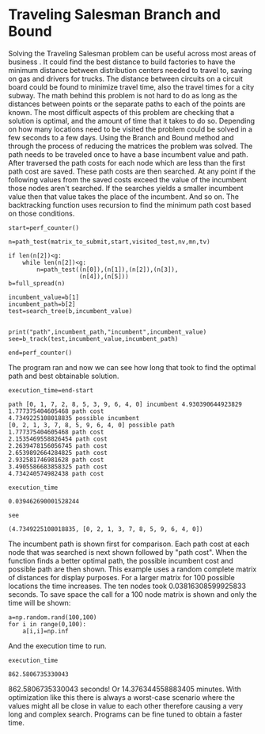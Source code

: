 # Traveling Salesman Branch and Bound
 
   Solving the Traveling Salesman problem can be useful across most areas of business .  It could find the best distance to 
build factories to have the minimum distance between distribution centers needed to travel to, saving on gas and drivers for trucks.
The distance between circuits on a circuit board could be found to minimize travel time, also the travel times for a city
subway.  The math behind this problem is not hard to do as long as the distances between points or the separate paths to each
of the points are known.  The most difficult aspects of this problem are checking that a solution is optimal, and the amount 
of time that it takes to do so.  Depending on how many locations need to be visited the problem could be solved in a few seconds to
a few days.  Using the Branch and Bound method and through the process of reducing the matrices the problem was solved.  The path 
needs to be traveled once to have a base incumbent value and path.  After traversed the path costs for each node which are less than
the first path cost are saved.  These path costs are then searched.  At any point if the following values from the saved costs
exceed the value of the incumbent those nodes aren't searched.  If the searches yields a smaller incumbent value then that value
takes the place of the incumbent.  And so on.  The backtracking function uses recursion to find the minimum path cost based on 
those conditions.  

```
start=perf_counter()
        
n=path_test(matrix_to_submit,start,visited_test,nv,mn,tv)

if len(n[2])<g:
    while len(n[2])<g:
        n=path_test((n[0]),(n[1]),(n[2]),(n[3]),
                    (n[4]),(n[5]))
b=full_spread(n)

incumbent_value=b[1]
incumbent_path=b[2]
test=search_tree(b,incumbent_value)


print("path",incumbent_path,"incumbent",incumbent_value)
see=b_track(test,incumbent_value,incumbent_path)
    
end=perf_counter()
```
The program ran and now we can see how long that took to find the optimal path and best obtainable solution.
```
execution_time=end-start

path [0, 1, 7, 2, 8, 5, 3, 9, 6, 4, 0] incumbent 4.930390644923829
1.777375404605468 path cost
4.7349225108018835 possible incumbent
[0, 2, 1, 3, 7, 8, 5, 9, 6, 4, 0] possible path
1.777375404605468 path cost
2.1535469558826454 path cost
2.2639478156056745 path cost
2.6539892664284825 path cost
2.932581746981628 path cost
3.4905586683858325 path cost
4.734240574982438 path cost

execution_time

0.039462690001528244

see

(4.7349225108018835, [0, 2, 1, 3, 7, 8, 5, 9, 6, 4, 0])
```
The incumbent path is shown first for comparison.  Each path cost at each node that was searched is next shown followed
by "path cost".  When the function finds a better optimal path, the possible incumbent cost and possible path are then 
shown.  This example uses a random complete matrix of distances for display purposes.  For a larger matrix for 100 possible
locations the time increases.  The ten nodes took 0.03816308599925833 seconds.  To save space the call for a 100 node matrix
is shown and only the time will be shown:

```
a=np.random.rand(100,100)
for i in range(0,100):
    a[i,i]=np.inf
```
And the execution time to run.
```
execution_time

862.5806735330043

```
862.5806735330043 seconds!  Or 14.376344558883405 minutes.  With optimization like this there is always a worst-case scenario where the values might all be close in value to each other therefore causing a very long and complex search.  Programs can be fine
tuned to obtain a faster time.
